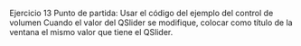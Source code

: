 Ejercicio 13
Punto de partida: Usar el código del ejemplo del control de volumen
Cuando el valor del QSlider se modifique, colocar como título de la ventana el mismo valor que tiene el QSlider.